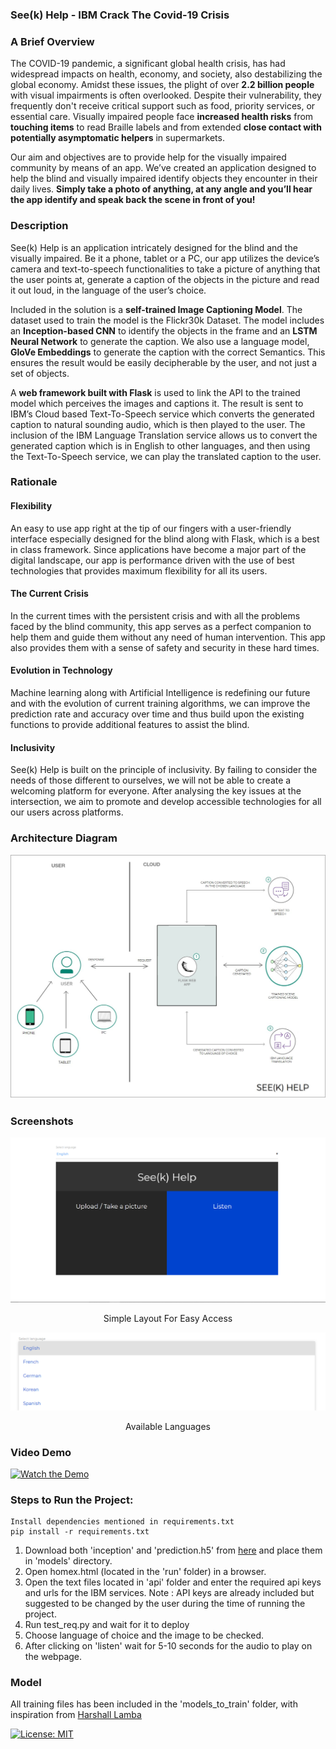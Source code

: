 ### See(k) Help - IBM Crack The Covid-19 Crisis

### A Brief Overview
The COVID-19 pandemic, a significant global health crisis, has had widespread impacts on health, economy, and society, also destabilizing the global economy. Amidst these issues, the plight of over **2.2 billion people** with visual impairments is often overlooked. Despite their vulnerability, they frequently don't receive critical support such as food, priority services, or essential care. Visually impaired people face **increased health risks** from **touching items** to read Braille labels and from extended **close contact with potentially asymptomatic helpers** in supermarkets.  

Our aim and objectives are to provide help for the visually impaired community by means of an app. We’ve created an application designed to help the blind and visually impaired identify objects they encounter in their daily lives. **Simply take a photo of anything, at any angle and you’ll hear the app identify and speak back the scene in front of you!** 

### Description
See(k) Help is an application intricately designed for the blind and the visually impaired. Be it a phone, tablet or a PC, our app utilizes the device’s camera and text-to-speech functionalities to take a picture of anything that the user points at, generate a caption of the objects in the picture and read it out loud, in the language of the user’s choice.   

Included in the solution is a **self-trained Image Captioning Model**. The dataset used to train the model is the Flickr30k Dataset. The model includes an **Inception-based CNN** to identify the objects in the frame and an **LSTM Neural Network** to generate the caption. We also use a language model, **GloVe Embeddings** to generate the caption with the correct Semantics. This ensures the result would be easily decipherable by the user, and not just a set of objects.   

A **web framework built with Flask** is used to link the API to the trained model which perceives the images and captions it. The result is sent to IBM’s Cloud based Text-To-Speech service which converts the generated caption to natural sounding audio, which is then played to the user. The inclusion of the IBM Language Translation service allows us to convert the generated caption which is in English to other languages, and then using the Text-To-Speech service, we can play the translated caption to the user.  

### Rationale
#### Flexibility
An easy to use app right at the tip of our fingers with a user-friendly interface especially designed for the blind along with Flask, which is a best in class framework. Since applications have become a major part of the digital landscape, our app is performance driven with the use of best technologies that provides maximum flexibility for all its users.

#### The Current Crisis
In the current times with the persistent crisis and with all the problems faced by the blind community, this app serves as a perfect companion to help them and guide them without any need of human intervention. This app also provides them with a sense of safety and security in these hard times.

#### Evolution in Technology
Machine learning along with Artificial Intelligence is redefining our future and with the evolution of current training algorithms, we can improve the prediction rate and accuracy over time and thus build upon the existing functions to provide additional features to assist the blind.

#### Inclusivity
See(k) Help is built on the principle of inclusivity. By failing to consider the needs of those different to ourselves, we will not be able to create a welcoming platform for everyone. After analysing the key issues at the intersection, we aim to promote and develop accessible technologies for all our users across platforms.  

### Architecture Diagram
![Architecture Diagram](media/Arch2.jpg)

### Screenshots
![Simple Layout For Easy Access](media/Screenshot%20(159).png) 
<p align="center">Simple Layout For Easy Access</p>  

<img src ="media/Screenshot (161).png">
<p align="center">Available Languages</p>  

### Video Demo  
[![Watch the Demo](https://img.youtube.com/vi/P_XU4UL041Y/maxresdefault.jpg)](https://www.youtube.com/watch?v=P_XU4UL041Y)     

### Steps to Run the Project:
```
Install dependencies mentioned in requirements.txt
pip install -r requirements.txt
```

1. Download both 'inception' and 'prediction.h5' from [here](https://drive.google.com/drive/folders/1xSfaPYT7tZAN9sQZovjkeVF8jvLzmOSo)   and place them in 'models' directory.
2. Open homex.html (located in the 'run' folder) in a browser.
3. Open the text files located in 'api' folder and enter the required api keys and urls for the IBM services. Note : API keys are already included but suggested to be changed by the user during the time of running the project.
4. Run test_req.py and wait for it to deploy
5. Choose language of choice and the image to be checked.
6. After clicking on 'listen' wait for 5-10 seconds for the audio to play on the webpage.

### Model
All training files has been included in the 'models_to_train' folder, with inspiration from [Harshall Lamba](https://github.com/hlamba28/Automatic-Image-Captioning/blob/master/Automatic%20Image%20Captioning.ipynb)

[![License: MIT](https://img.shields.io/badge/License-MIT-yellow.svg)](https://opensource.org/licenses/MIT)
